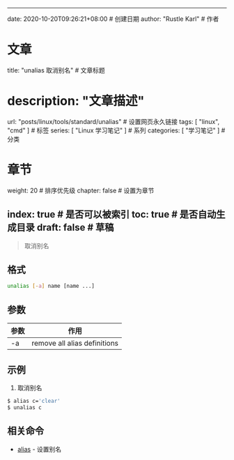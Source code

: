 ---
date: 2020-10-20T09:26:21+08:00  # 创建日期
author: "Rustle Karl"  # 作者

# 文章
title: "unalias 取消别名"  # 文章标题
# description: "文章描述"
url:  "posts/linux/tools/standard/unalias"  # 设置网页永久链接
tags: [ "linux", "cmd" ]  # 标签
series: [ "Linux 学习笔记" ]  # 系列
categories: [ "学习笔记" ]  # 分类

# 章节
weight: 20 # 排序优先级
chapter: false  # 设置为章节

index: true  # 是否可以被索引
toc: true  # 是否自动生成目录
draft: false  # 草稿
----

> 取消别名

## 格式

```bash
unalias [-a] name [name ...]
```

## 参数

| 参数 | 作用 |
| --------- | --------- |
| -a | remove all alias definitions |

## 示例

1. 取消别名

```bash
$ alias c='clear'
$ unalias c
```

## 相关命令

- [alias](alias.md) - 设置别名
